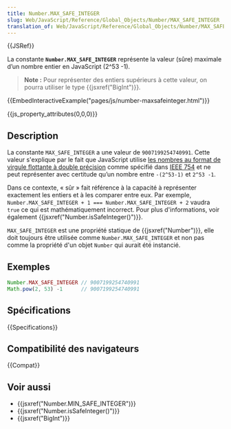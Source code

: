 ```yaml
---
title: Number.MAX_SAFE_INTEGER
slug: Web/JavaScript/Reference/Global_Objects/Number/MAX_SAFE_INTEGER
translation_of: Web/JavaScript/Reference/Global_Objects/Number/MAX_SAFE_INTEGER
---
```


{{JSRef}}

La constante **`Number.MAX_SAFE_INTEGER`** représente la valeur (sûre) maximale d’un nombre entier en JavaScript (2^53 -1).

> **Note :** Pour représenter des entiers supérieurs à cette valeur, on pourra utiliser le type {{jsxref("BigInt")}}.

{{EmbedInteractiveExample("pages/js/number-maxsafeinteger.html")}}

{{js_property_attributes(0,0,0)}}

## Description

La constante `MAX_SAFE_INTEGER` a une valeur de `9007199254740991`. Cette valeur s'explique par le fait que JavaScript utilise [les nombres au format de virgule flottante à double précision](http://en.wikipedia.org/wiki/Double_precision_floating-point_format) comme spécifié dans [IEEE 754](http://fr.wikipedia.org/wiki/IEEE_754) et ne peut représenter avec certitude qu’un nombre entre `-(2^53-1)` et `2^53 -1`.

Dans ce contexte, « sûr » fait référence à la capacité à représenter exactement les entiers et à les comparer entre eux. Par exemple, `Number.MAX_SAFE_INTEGER + 1 === Number.MAX_SAFE_INTEGER + 2` vaudra `true` ce qui est mathématiquement incorrect. Pour plus d'informations, voir également {{jsxref("Number.isSafeInteger()")}}.

`MAX_SAFE_INTEGER` est une propriété statique de {{jsxref("Number")}}, elle doit toujours être utilisée comme `Number.MAX_SAFE_INTEGER` et non pas comme la propriété d'un objet `Number` qui aurait été instancié.

## Exemples

```js
Number.MAX_SAFE_INTEGER // 9007199254740991
Math.pow(2, 53) -1      // 9007199254740991
```

## Spécifications

{{Specifications}}

## Compatibilité des navigateurs

{{Compat}}

## Voir aussi

- {{jsxref("Number.MIN_SAFE_INTEGER")}}
- {{jsxref("Number.isSafeInteger()")}}
- {{jsxref("BigInt")}}
